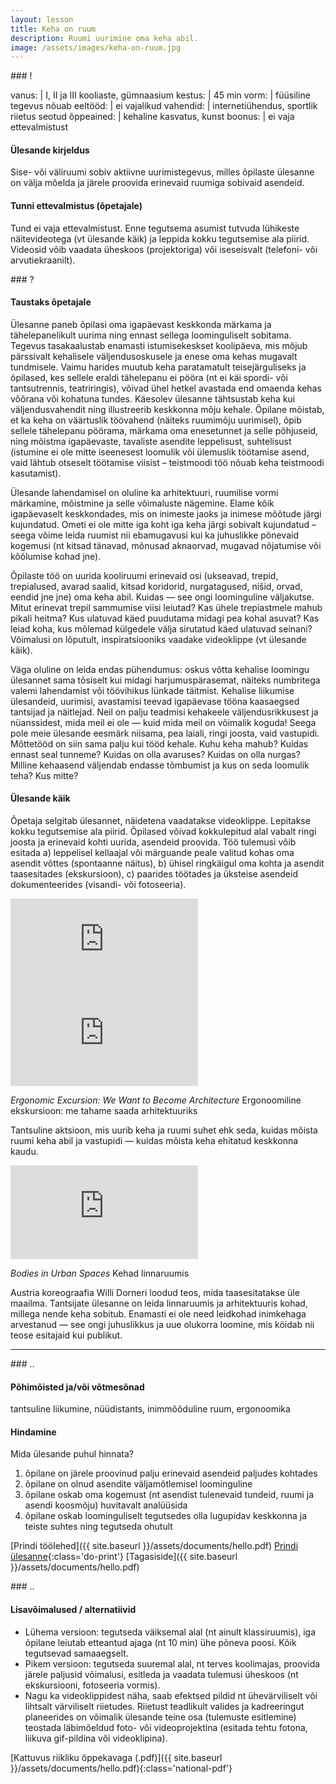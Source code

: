 ```yaml
---
layout: lesson
title: Keha on ruum
description: Ruumi uurimine oma keha abil.
image: /assets/images/keha-on-ruum.jpg
---
```


<section class="section-bang">
### !

vanus: 				| I, II ja III kooliaste, gümnaasium
kestus: 			| 45 min
vorm: 				| füüsiline tegevus
nõuab eeltööd:		| ei
vajalikud vahendid:	| internetiühendus, sportlik riietus
seotud õppeained:	| kehaline kasvatus, kunst
boonus:				| ei vaja ettevalmistust

#### Ülesande kirjeldus
Sise- või väliruumi sobiv aktiivne uurimistegevus, milles õpilaste ülesanne on välja mõelda ja järele proovida erinevaid ruumiga sobivaid asendeid.

#### Tunni ettevalmistus (õpetajale)
Tund ei vaja ettevalmistust. Enne tegutsema asumist tutvuda lühikeste näitevideotega (vt ülesande käik) ja leppida kokku tegutsemise ala piirid. Videosid võib vaadata üheskoos (projektoriga) või iseseisvalt (telefoni- või arvutiekraanilt).

</section>

<section class="section-question">
### ?

#### Taustaks õpetajale
Ülesanne paneb õpilasi oma igapäevast keskkonda märkama ja tähelepanelikult uurima ning ennast sellega loominguliselt sobitama. Tegevus tasakaalustab enamasti istumisekeskset koolipäeva, mis mõjub pärssivalt kehalisele väljendusoskusele ja enese oma kehas mugavalt tundmisele. Vaimu harides muutub keha paratamatult teisejärguliseks ja õpilased, kes sellele eraldi tähelepanu ei pööra (nt ei käi spordi- või tantsutrennis, teatriringis), võivad ühel hetkel avastada end omaenda kehas võõrana või kohatuna tundes. Käesolev ülesanne tähtsustab keha kui väljendusvahendit ning illustreerib keskkonna mõju kehale. Õpilane mõistab, et ka keha on väärtuslik töövahend (näiteks ruumimõju uurimisel), õpib sellele tähelepanu pöörama, märkama oma enesetunnet ja selle põhjuseid, ning mõistma igapäevaste, tavaliste asendite leppelisust, suhtelisust (istumine ei ole mitte iseenesest loomulik või ülemuslik töötamise asend, vaid lähtub otseselt töötamise viisist – teistmoodi töö nõuab keha teistmoodi kasutamist).

Ülesande lahendamisel on oluline ka arhitektuuri, ruumilise vormi märkamine, mõistmine ja selle võimaluste nägemine. Elame kõik igapäevaselt keskkondades, mis on inimeste jaoks ja inimese mõõtude järgi kujundatud. Ometi ei ole mitte iga koht iga keha järgi sobivalt kujundatud – seega võime leida ruumist nii ebamugavusi kui ka juhuslikke põnevaid kogemusi (nt kitsad tänavad, mõnusad aknaorvad, mugavad nõjatumise või kõõlumise kohad jne).

Õpilaste töö on uurida kooliruumi erinevaid osi (ukseavad, trepid, trepialused, avarad saalid, kitsad koridorid, nurgatagused, nišid, orvad, eendid jne jne) oma keha abil. Kuidas — see ongi loominguline väljakutse. Mitut erinevat trepil sammumise viisi leiutad? Kas ühele trepiastmele mahub pikali heitma? Kus ulatuvad käed puudutama midagi pea kohal asuvat? Kas leiad koha, kus mõlemad külgedele välja sirutatud käed ulatuvad seinani? Võimalusi on lõputult, inspiratsiooniks vaadake videoklippe (vt ülesande käik).

Väga oluline on leida endas pühendumus: oskus võtta kehalise loomingu ülesannet sama tõsiselt kui midagi harjumuspärasemat, näiteks numbritega valemi lahendamist või töövihikus lünkade täitmist. Kehalise liikumise ülesandeid, uurimisi, avastamisi teevad igapäevase tööna kaasaegsed tantsijad ja näitlejad. Neil on palju teadmisi kehakeele väljendusrikkusest ja nüanssidest, mida meil ei ole — kuid mida meil on võimalik koguda! Seega pole meie ülesande eesmärk niisama, pea laiali, ringi joosta, vaid vastupidi. Mõttetööd on siin sama palju kui tööd kehale. Kuhu keha mahub? Kuidas ennast seal tunneme? Kuidas on olla avaruses? Kuidas on olla nurgas? Milline kehaasend väljendab endasse tõmbumist ja kus on seda loomulik teha? Kus mitte?

#### Ülesande käik
Õpetaja selgitab ülesannet, näidetena vaadatakse videoklippe. Lepitakse kokku tegutsemise ala piirid. Õpilased võivad kokkulepitud alal vabalt ringi joosta ja erinevaid kohti uurida, asendeid proovida. Töö tulemusi võib esitada a) leppelisel kellaajal või märguande peale valitud kohas oma asendit võttes (spontaanne näitus), b) ühisel ringkäigul oma kohta ja asendit taasesitades (ekskursioon), c) paarides töötades ja üksteise asendeid dokumenteerides (visandi- või fotoseeria).

<iframe src="https://www.youtube.com/embed/Taq51-KBUn4" frameborder="0" allowfullscreen></iframe>

<iframe src="https://player.vimeo.com/video/102820770?byline=0&portrait=0" frameborder="0" allowfullscreen></iframe>

*Ergonomic Excursion: We Want to Become Architecture*
Ergonoomiline ekskursioon: me tahame saada arhitektuuriks

Tantsuline aktsioon, mis uurib keha ja ruumi suhet ehk seda, kuidas mõista ruumi keha abil ja vastupidi — kuidas mõista keha ehitatud keskkonna kaudu.

<iframe src="https://player.vimeo.com/video/69324332?byline=0&portrait=0" frameborder="0" allowfullscreen></iframe>

*Bodies in Urban Spaces*
Kehad linnaruumis

Austria koreograafia Willi Dorneri loodud teos, mida taasesitatakse üle maailma. Tantsijate ülesanne on leida linnaruumis ja arhitektuuris kohad, millega nende keha sobitub. Enamasti ei ole need leidkohad inimkehaga arvestanud — see ongi juhuslikkus ja uue olukorra loomine, mis köidab nii teose esitajaid kui publikut.

</section>

------

<section class="section-dots">
### ..

#### Põhimõisted ja/või võtmesõnad
tantsuline liikumine, nüüdistants, inimmõõduline ruum, ergonoomika

#### Hindamine
Mida ülesande puhul hinnata?

1. õpilane on järele proovinud palju erinevaid asendeid paljudes kohtades
2. õpilane on olnud asendite väljamõtlemisel loominguline
3. õpilane oskab oma kogemust (nt asendist tulenevaid tundeid, ruumi ja asendi koosmõju) huvitavalt analüüsida
4. õpilane oskab loominguliselt tegutsedes olla lugupidav keskkonna ja teiste suhtes ning tegutseda ohutult

[Prindi töölehed]({{ site.baseurl }}/assets/documents/hello.pdf)
[Prindi ülesanne](){:class='do-print'}
[Tagasiside]({{ site.baseurl }}/assets/documents/hello.pdf)
</section>


<section class="section-background">
### ..

#### Lisavõimalused / alternatiivid
+ Lühema versioon: tegutseda väiksemal alal (nt ainult klassiruumis), iga õpilane leiutab etteantud ajaga (nt 10 min) ühe põneva poosi. Kõik tegutsevad samaaegselt.
+ Pikem versioon: tegutseda suuremal alal, nt terves koolimajas, proovida järele paljusid võimalusi, esitleda ja vaadata tulemusi üheskoos (nt ekskursiooni, fotoseeria vormis).
+ Nagu ka videoklippidest näha, saab efektsed pildid nt ühevärviliselt või lihtsalt värviliselt riietudes. Riietust teadlikult valides ja kadreeringut planeerides on võimalik ülesande teine osa (tulemuste esitlemine) teostada läbimõeldud foto- või videoprojektina (esitada tehtu fotona, liikuva gif-pildina või videoklipina).

[Kattuvus riikliku õppekavaga (.pdf)]({{ site.baseurl }}/assets/documents/hello.pdf){:class='national-pdf'}
</section>
